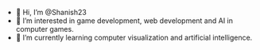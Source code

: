 - 👋 Hi, I’m @Shanish23
- 👀 I’m interested in game development, web development and AI in computer games.
- 🌱 I’m currently learning computer visualization and artificial intelligence.
